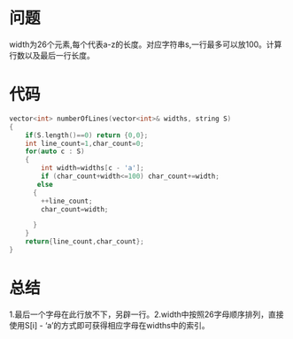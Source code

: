 # 问题
width为26个元素,每个代表a-z的长度。对应字符串s,一行最多可以放100。计算行数以及最后一行长度。
# 代码
```c
vector<int> numberOfLines(vector<int>& widths, string S)
{
    if(S.length()==0) return {0,0};
    int line_count=1,char_count=0;
    for(auto c : S)
    {
        int width=widths[c - 'a'];
        if (char_count+width<=100) char_count+=width;
       else
      {
        ++line_count;
        char_count=width;

      }
    }
    return{line_count,char_count};
}
```
# 总结
1.最后一个字母在此行放不下，另辟一行。2.width中按照26字母顺序排列，直接使用S[i] - ‘a’的方式即可获得相应字母在widths中的索引。
